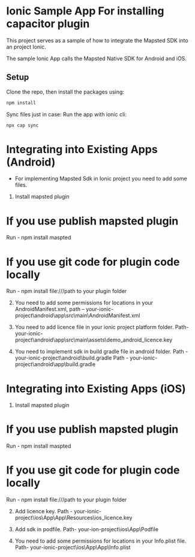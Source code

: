 # Ionic Sample App For installing capacitor plugin
This project serves as a sample of how to integrate the Mapsted SDK into an project Ionic.

The sample Ionic App calls the Mapsted Native SDK for Android and iOS.

## Setup

Clone the repo, then install the packages using:
```sh
npm install
```

Sync files just in case:
Run the app with ionic cli:
```sh
npx cap sync
```

# Integrating into Existing Apps (Android)

* For implementing Mapsted Sdk in Ionic project you need to add some files.

1. Install mapsted plugin

# If you use publish mapsted plugin
Run - npm install maspted

# If you use git code for plugin code locally
Run - npm install file:///path to your plugin folder

2. You need to add some permissions for locations in your AndroidManifest.xml,
path – your-ionic-project\android\app\src\main\AndroidManifest.xml

3. You need to add licence file in your ionic project platform folder.
Path- your-ionic-project\android\app\src\main\assets\demo_android_licence.key

4. You need to implement sdk in build gradle file in android folder.
Path - your-ionic-project\android\build.gradle
Path - your-ionic-project\android\app\build.gradle


# Integrating into Existing Apps (iOS)

1. Install mapsted plugin

# If you use publish mapsted plugin
Run - npm install maspted

# If you use git code for plugin code locally
Run - npm install file:///path to your plugin folder

2. Add licence key.
Path - your-ionic-project\ios\App\App\Resources\ios_licence.key

3. Add sdk in podfile.
Path- your-ion-project\ios\App\Podfile

4. You need to add some permissions for locations in your Info.plist file.
Path- your-ionic-project\ios\App\App\Info.plist